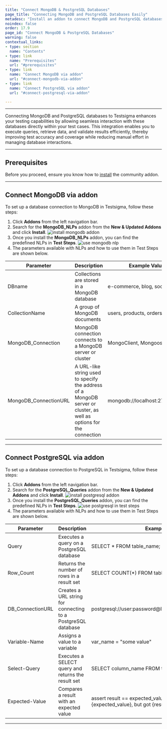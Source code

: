 ```yaml
---
title: "Connect MongoDB & PostgreSQL Databases"
page_title: "Connecting MongoDB and PostgreSQL Databases Easily"
metadesc: "Install an addon to connect MongoDB and PostgreSQL databases to Testsigma. Learn how to set up a database connection to MongoDB in Testsigma Application."
noindex: false
order: 17.9
page_id: "Connect MongoDB & PostgreSQL Databases"
warning: false
contextual_links:
- type: section
  name: "Contents"
- type: link
  name: "Prerequisites"
  url: "#prerequisites"    
- type: link
  name: "Connect MongoDB via addon"
  url: "#connect-mongodb-via-addon"
- type: link
  name: "Connect PostgreSQL via addon"
  url: "#connect-postgresql-via-addon"

---
```


---

Connecting MongoDB and PostgreSQL databases to Testsigma enhances your testing capabilities by allowing seamless interaction with these databases directly within your test cases. This integration enables you to execute queries, retrieve data, and validate results efficiently, thereby improving test accuracy and coverage while reducing manual effort in managing database interactions.

---

## **Prerequisites**

Before you proceed, ensure you know how to [install](https://testsigma.com/docs/addons/install-community-addon/) the community addon.

---

## **Connect MongoDB via addon**

To set up a database connection to MongoDB in Testsigma, follow these steps:

1. Click **Addons** from the left navigation bar.
2. Search for the **MongoDB_NLPs** addon from the **New & Updated Addons** and click **Install**. ![install mongodb addon](https://s3.amazonaws.com/static-docs.testsigma.com/new_images/projects/applications/settup_mongo_db.png)
3. Once you install the **MongoDB_NLPs** addon, you can find the predefined NLPs in **Test Steps**. ![use mongodb nlp](https://s3.amazonaws.com/static-docs.testsigma.com/new_images/projects/applications/use_mongodb_nlp.png)
4. The parameters available with NLPs and how to use them in Test Steps are shown below.

|Parameter|Description|Example Value|
|---|---|---|
|DBname|Collections are stored in a MongoDB database|e-commerce, blog, social-media|
|CollectionName|A group of MongoDB documents|users, products, orders|
|MongoDB_Connection|MongoDB connection connects to a MongoDB server or cluster|MongoClient, Mongoose|
|MongoDB_ConnectionURL|A URL-like string used to specify the address of a MongoDB server or cluster, as well as options for the connection|mongodb://localhost:27017/blog|

---

## **Connect PostgreSQL via addon**

To set up a database connection to PostgreSQL in Testsigma, follow these steps:

1. Click **Addons** from the left navigation bar.
2. Search for the **PostgreSQL_Queries** addon from the **New & Updated Addons** and click **Install**. ![install postgresql addon](https://s3.amazonaws.com/static-docs.testsigma.com/new_images/projects/applications/install_postgresql_addon.png)
3. Once you install the **PostgreSQL_Queries** addon, you can find the predefined NLPs in **Test Steps**. ![use postgresql in test steps](https://s3.amazonaws.com/static-docs.testsigma.com/new_images/projects/applications/use_postgresql_nlp.png)
4. The parameters available with NLPs and how to use them in Test Steps are shown below.

|Parameter|Description|Example Value|
|---|---|---|
|Query|Executes a query on a PostgreSQL database|SELECT * FROM table_name;|
|Row_Count|Returns the number of rows in a result set|SELECT COUNT(*) FROM table_name;|
|DB_ConnectionURL|Creates a URL string for connecting to a PostgreSQL database|postgresql://user:password@localhost:5432/database_name|
|Variable-Name|Assigns a value to a variable|var_name = "some value"|
|Select-Query|Executes a SELECT query and returns the result set|SELECT column\_name FROM table\_name WHERE condition;|
|Expected-Value|Compares a result with an expected value|assert result == expected\_value, f"Expected {expected\_value}, but got {result}"|


---

